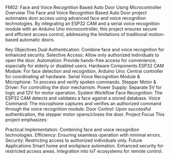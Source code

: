 FM02: Face and Voice Recognition Based Auto Door Using Microcontroller
Overview
The Face and Voice Recognition Based Auto Door project automates door access using advanced face and voice recognition technologies. By integrating an ESP32 CAM and a serial voice recognition module with an Arduino Uno microcontroller, this project ensures secure and efficient access control, addressing the limitations of traditional motion-based automatic doors.

Key Objectives
Dual Authentication: Combine face and voice recognition for enhanced security.
Selective Access: Allow only authorized individuals to open the door.
Automation: Provide hands-free access for convenience, especially for elderly or disabled users.
Hardware Components
ESP32 CAM Module: For face detection and recognition.
Arduino Uno: Central controller for coordinating all hardware.
Serial Voice Recognition Module & Microphone: To process and verify spoken commands.
Stepper Motor & Driver: For controlling the door mechanism.
Power Supply: Separate 5V for logic and 12V for motor operation.
System Workflow
Face Recognition: The ESP32 CAM detects and validates a face against a stored database.
Voice Command: The microphone captures and verifies an authorized command through the voice recognition module.
Door Control: Upon successful authentication, the stepper motor opens/closes the door.
Project Focus
This project emphasizes:

Practical Implementation: Combining face and voice recognition technologies.
Efficiency: Ensuring seamless operation with minimal errors.
Security: Restricting access to authorized individuals only.
Future Applications
Smart home and workplace automation.
Enhanced security for restricted access areas.
Integration into IoT ecosystems for remote control.
